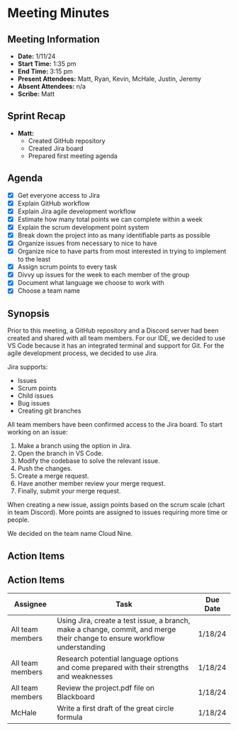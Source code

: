 # Meeting Minutes

## Meeting Information

- **Date:** 1/11/24
- **Start Time:** 1:35 pm
- **End Time:** 3:15 pm
- **Present Attendees:** Matt, Ryan, Kevin, McHale, Justin, Jeremy
- **Absent Attendees:** n/a
- **Scribe:** Matt

## Sprint Recap

- **Matt:**
  - Created GitHub repository
  - Created Jira board
  - Prepared first meeting agenda

## Agenda

- [x] Get everyone access to Jira
- [x] Explain GitHub workflow
- [x] Explain Jira agile development workflow
- [x] Estimate how many total points we can complete within a week
- [x] Explain the scrum development point system
- [x] Break down the project into as many identifiable parts as possible
- [x] Organize issues from necessary to nice to have
- [x] Organize nice to have parts from most interested in trying to implement to the least
- [x] Assign scrum points to every task
- [x] Divvy up issues for the week to each member of the group
- [x] Document what language we choose to work with
- [x] Choose a team name

## Synopsis

Prior to this meeting, a GitHub repository and a Discord server had been created and shared with all team members. For our IDE, we decided to use VS Code because it has an integrated terminal and support for Git. For the agile development process, we decided to use Jira.

Jira supports:

- Issues
- Scrum points
- Child issues
- Bug issues
- Creating git branches

All team members have been confirmed access to the Jira board. To start working on an issue:

1. Make a branch using the option in Jira.
2. Open the branch in VS Code.
3. Modify the codebase to solve the relevant issue.
4. Push the changes.
5. Create a merge request.
6. Have another member review your merge request.
7. Finally, submit your merge request.

When creating a new issue, assign points based on the scrum scale (chart in team Discord). More points are assigned to issues requiring more time or people.

We decided on the team name Cloud Nine.

## Action Items

## Action Items

| **Assignee**       | **Task**                                                                                                                | **Due Date** |
|-------------------|-----------------------------------------------------------------------------------------------------------------------|--------------|
| All team members | Using Jira, create a test issue, a branch, make a change, commit, and merge their change to ensure workflow understanding | 1/18/24      |
| All team members | Research potential language options and come prepared with their strengths and weaknesses                              | 1/18/24      |
| All team members | Review the project.pdf file on Blackboard                                                                             | 1/18/24      |
| McHale            | Write a first draft of the great circle formula                                                                       | 1/18/24      |
